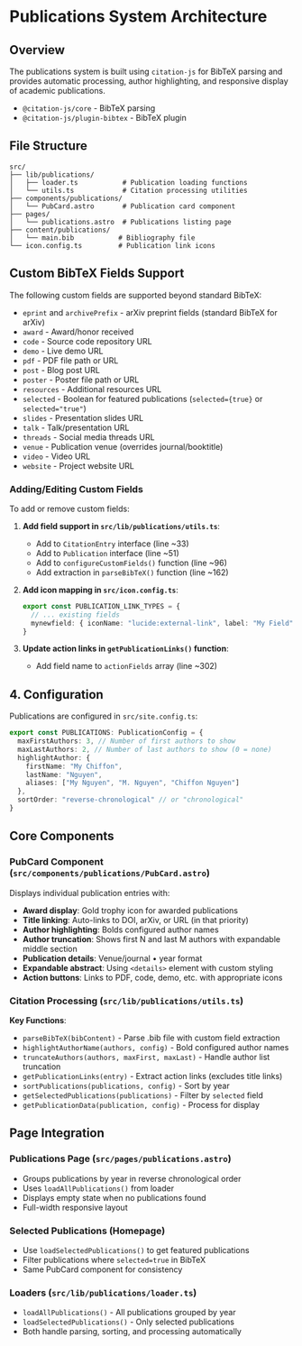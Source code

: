 # Publications System Architecture

## Overview

The publications system is built using `citation-js` for BibTeX parsing and provides automatic processing, author highlighting, and responsive display of academic publications.

- `@citation-js/core` - BibTeX parsing
- `@citation-js/plugin-bibtex` - BibTeX plugin

## File Structure

```
src/
├── lib/publications/
│   ├── loader.ts           # Publication loading functions
│   └── utils.ts            # Citation processing utilities
├── components/publications/
│   └── PubCard.astro       # Publication card component
├── pages/
│   └── publications.astro  # Publications listing page
├── content/publications/
│   └── main.bib           # Bibliography file
└── icon.config.ts         # Publication link icons
```

## Custom BibTeX Fields Support

The following custom fields are supported beyond standard BibTeX:

- `eprint` and `archivePrefix` - arXiv preprint fields (standard BibTeX for arXiv)
- `award` - Award/honor received
- `code` - Source code repository URL
- `demo` - Live demo URL
- `pdf` - PDF file path or URL
- `post` - Blog post URL
- `poster` - Poster file path or URL
- `resources` - Additional resources URL
- `selected` - Boolean for featured publications (`selected={true}` or `selected="true"`)
- `slides` - Presentation slides URL
- `talk` - Talk/presentation URL
- `threads` - Social media threads URL
- `venue` - Publication venue (overrides journal/booktitle)
- `video` - Video URL
- `website` - Project website URL

### Adding/Editing Custom Fields

To add or remove custom fields:

1. **Add field support in `src/lib/publications/utils.ts`**:
   - Add to `CitationEntry` interface (line ~33)
   - Add to `Publication` interface (line ~51)
   - Add to `configureCustomFields()` function (line ~96)
   - Add extraction in `parseBibTeX()` function (line ~162)

2. **Add icon mapping in `src/icon.config.ts`**:

   ```typescript
   export const PUBLICATION_LINK_TYPES = {
     // ... existing fields
     mynewfield: { iconName: "lucide:external-link", label: "My Field" }
   }
   ```

3. **Update action links in `getPublicationLinks()` function**:
   - Add field name to `actionFields` array (line ~302)

## 4. Configuration

Publications are configured in `src/site.config.ts`:

```typescript
export const PUBLICATIONS: PublicationConfig = {
  maxFirstAuthors: 3, // Number of first authors to show
  maxLastAuthors: 2, // Number of last authors to show (0 = none)
  highlightAuthor: {
    firstName: "My Chiffon",
    lastName: "Nguyen",
    aliases: ["My Nguyen", "M. Nguyen", "Chiffon Nguyen"]
  },
  sortOrder: "reverse-chronological" // or "chronological"
}
```

## Core Components

### PubCard Component (`src/components/publications/PubCard.astro`)

Displays individual publication entries with:

- **Award display**: Gold trophy icon for awarded publications
- **Title linking**: Auto-links to DOI, arXiv, or URL (in that priority)
- **Author highlighting**: Bolds configured author names
- **Author truncation**: Shows first N and last M authors with expandable middle section
- **Publication details**: Venue/journal • year format
- **Expandable abstract**: Using `<details>` element with custom styling
- **Action buttons**: Links to PDF, code, demo, etc. with appropriate icons

### Citation Processing (`src/lib/publications/utils.ts`)

**Key Functions**:

- `parseBibTeX(bibContent)` - Parse .bib file with custom field extraction
- `highlightAuthorName(authors, config)` - Bold configured author names
- `truncateAuthors(authors, maxFirst, maxLast)` - Handle author list truncation
- `getPublicationLinks(entry)` - Extract action links (excludes title links)
- `sortPublications(publications, config)` - Sort by year
- `getSelectedPublications(publications)` - Filter by `selected` field
- `getPublicationData(publication, config)` - Process for display

## Page Integration

### Publications Page (`src/pages/publications.astro`)

- Groups publications by year in reverse chronological order
- Uses `loadAllPublications()` from loader
- Displays empty state when no publications found
- Full-width responsive layout

### Selected Publications (Homepage)

- Use `loadSelectedPublications()` to get featured publications
- Filter publications where `selected=true` in BibTeX
- Same PubCard component for consistency

### Loaders (`src/lib/publications/loader.ts`)

- `loadAllPublications()` - All publications grouped by year
- `loadSelectedPublications()` - Only selected publications
- Both handle parsing, sorting, and processing automatically

